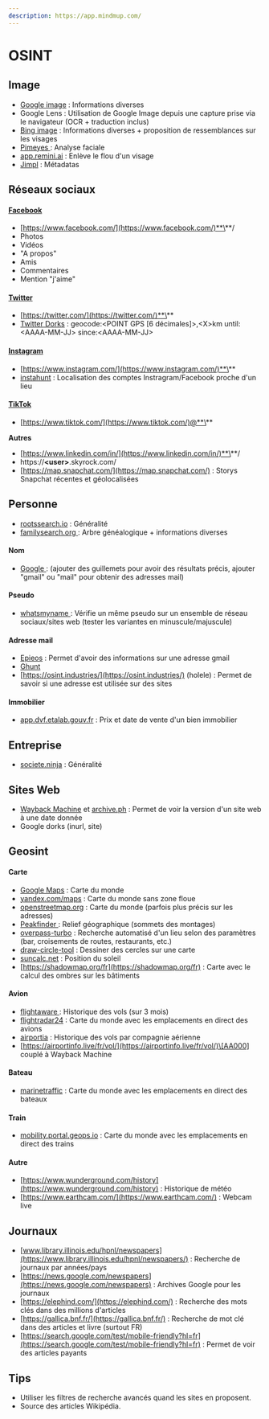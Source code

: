 ```yaml
---
description: https://app.mindmup.com/
---
```


# OSINT

## Image

* [Google image](https://images.google.com/) : Informations diverses
* Google Lens : Utilisation de Google Image depuis une capture prise via le navigateur (OCR + traduction inclus)
* [Bing image](https://www.bing.com/) : Informations diverses + proposition de ressemblances sur les visages
* [Pimeyes ](https://pimeyes.com/): Analyse faciale
* [app.remini.ai](https://app.remini.ai/) : Enlève le flou d'un visage
* [Jimpl](https://jimpl.com/) : Métadatas

## Réseaux sociaux

#### [Facebook](https://www.facebook.com/)

* [https://www.facebook.com/](https://www.facebook.com/)**\<user>**/
* Photos
* Vidéos
* "A propos"
* Amis
* Commentaires
* Mention "j'aime"

#### [Twitter](https://twitter.com/)

* [https://twitter.com/](https://twitter.com/)**\<user>**
* [Twitter Dorks](https://twitter.com/search-advanced?lang=fr) : geocode:\<POINT GPS \[6 décimales]>,\<X>km until:\<AAAA-MM-JJ> since:\<AAAA-MM-JJ>

#### [Instagram](https://www.instagram.com/)

* [https://www.instagram.com/](https://www.instagram.com/)**\<user>**
* [instahunt](https://instahunt.co/) : Localisation des comptes Instragram/Facebook proche d'un lieu

#### [TikTok](https://www.tiktok.com/)

* [https://www.tiktok.com/](https://www.tiktok.com/)@**\<user>**

**Autres**

* [https://www.linkedin.com/in/](https://www.linkedin.com/in/)**\<user>**/
* https://**\<user>**.skyrock.com/
* [https://map.snapchat.com/](https://map.snapchat.com/) : Storys Snapchat récentes et géolocalisées

## Personne

* [rootssearch.io](https://www.rootssearch.io/search) : Généralité
* [familysearch.org ](https://www.familysearch.org/en/): Arbre généalogique + informations diverses

#### Nom

* [Google ](https://www.google.fr/): (ajouter des guillemets pour avoir des résultats précis, ajouter "gmail" ou "mail" pour obtenir des adresses mail)

#### Pseudo

* [whatsmyname ](https://whatsmyname.app/): Vérifie un même pseudo sur un ensemble de réseau sociaux/sites web (tester les variantes en minuscule/majuscule)

#### Adresse mail

* [Epieos](https://epieos.com/) : Permet d'avoir des informations sur une adresse gmail
* [Ghunt](https://github.com/mxrch/GHunt)
* [https://osint.industries/](https://osint.industries/) (holele) : Permet de savoir si une adresse est utilisée sur des sites

#### Immobilier

* [app.dvf.etalab.gouv.fr](https://app.dvf.etalab.gouv.fr/) : Prix et date de vente d'un bien immobilier

## Entreprise

* [societe.ninja](https://www.societe.ninja/) : Généralité

## Sites Web

* [Wayback Machine](https://archive.org/web/) et [archive.ph](https://archive.ph/) : Permet de voir la version d'un site web à une date donnée
* Google dorks (inurl, site)

## Geosint

#### Carte

* [Google Maps](https://www.google.fr/maps) : Carte du monde
* [yandex.com/maps](https://yandex.com/maps) : Carte du monde sans zone floue
* [openstreetmap.org](https://www.openstreetmap.org/) : Carte du monde (parfois plus précis sur les adresses)
* [Peakfinder ](https://www.peakfinder.org/): Relief géographique (sommets des montages)
* [overpass-turbo](https://overpass-turbo.eu/) : Recherche automatisé d'un lieu selon des paramètres (bar, croisements de routes, restaurants, etc.)
* [draw-circle-tool](https://www.mapdevelopers.com/draw-circle-tool.php) : Dessiner des cercles sur une carte
* [suncalc.net](http://suncalc.net/) : Position du soleil
* [https://shadowmap.org/fr](https://shadowmap.org/fr) : Carte avec le calcul des ombres sur les bâtiments&#x20;

#### Avion

* [flightaware ](https://fr.flightaware.com/): Historique des vols (sur 3 mois)
* [flightradar24](https://www.flightradar24.com/) : Carte du monde avec les emplacements en direct des avions
* [airportia](https://www.airportia.com/) : Historique des vols par compagnie aérienne
* [https://airportinfo.live/fr/vol/](https://airportinfo.live/fr/vol/)\[AA000] couplé à Wayback Machine

#### Bateau

* [marinetraffic](https://www.marinetraffic.com/) : Carte du monde avec les emplacements en direct des bateaux

#### Train

* [mobility.portal.geops.io](https://mobility.portal.geops.io/) : Carte du monde avec les emplacements en direct des trains

#### Autre

* [https://www.wunderground.com/history](https://www.wunderground.com/history) : Historique de météo
* [https://www.earthcam.com/](https://www.earthcam.com/) : Webcam live

## Journaux

* [www.library.illinois.edu/hpnl/newspapers](https://www.library.illinois.edu/hpnl/newspapers/) : Recherche de journaux par années/pays
* [https://news.google.com/newspapers](https://news.google.com/newspapers) : Archives Google pour les journaux
* [https://elephind.com/](https://elephind.com/) : Recherche des mots clés dans des millions d'articles
* [https://gallica.bnf.fr/](https://gallica.bnf.fr/) : Recherche de mot clé dans des articles et livre (surtout FR)
* [https://search.google.com/test/mobile-friendly?hl=fr](https://search.google.com/test/mobile-friendly?hl=fr) : Permet de voir des articles payants

## Tips

* Utiliser les filtres de recherche avancés quand les sites en proposent.
* Source des articles Wikipédia.
